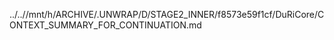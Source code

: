 ../..//mnt/h/ARCHIVE/.UNWRAP/D/STAGE2_INNER/f8573e59f1cf/DuRiCore/CONTEXT_SUMMARY_FOR_CONTINUATION.md